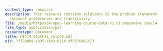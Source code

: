 ```yaml
---
content_type: resource
description: This resource contains solutions to the problem statements related to
  rational preferences and transitivity.
file: /media/https%3A/open-learning-course-data-rc.s3.amazonaws.com/14-01sc-principles-of-microeconomics-fall-2011/7f7098ba18351b03b31b9f9376902d13_MIT14_01SCF11_soln02.pdf
file_type: application/pdf
resourcetype: Document
title: MIT14_01SCF11_soln02.pdf
uid: 7f7098ba-1835-1b03-b31b-9f9376902d13
---
```

